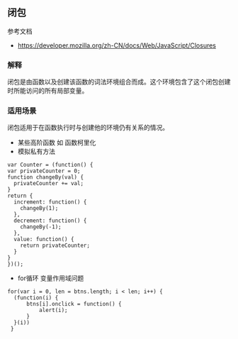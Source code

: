 ## 闭包

参考文档 
* https://developer.mozilla.org/zh-CN/docs/Web/JavaScript/Closures

### 解释

  闭包是由函数以及创建该函数的词法环境组合而成。这个环境包含了这个闭包创建时所能访问的所有局部变量。
  
### 适用场景

  闭包适用于在函数执行时与创建他的环境仍有关系的情况。
  
  * 某些高阶函数 如 函数柯里化
  * 模拟私有方法
  ~~~
  var Counter = (function() {
  var privateCounter = 0;
  function changeBy(val) {
    privateCounter += val;
  }
  return {
    increment: function() {
      changeBy(1);
    },
    decrement: function() {
      changeBy(-1);
    },
    value: function() {
      return privateCounter;
    }
  }   
})();
  ~~~
  * for循环 变量作用域问题
  ~~~
  for(var i = 0, len = btns.length; i < len; i++) {
    (function(i) {
        btns[i].onclick = function() {
            alert(i);
        }
    }(i))
   }
  ~~~
